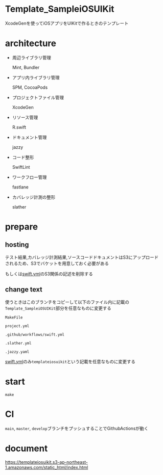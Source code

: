 # Template_SampleiOSUIKit
XcodeGenを使ってiOSアプリをUIKitで作るときのテンプレート


# architecture

- 周辺ライブラリ管理

  Mint, Bundler

- アプリ内ライブラリ管理

  SPM, CocoaPods

- プロジェクトファイル管理

  XcodeGen

- リソース管理

  R.swift

- ドキュメント管理

  jazzy

- コード整形

  SwiftLint

- ワークフロー管理

  fastlane

- カバレッジ計測の整形

  slather

# prepare

## hosting

テスト結果,カバレッジ計測結果,ソースコードドキュメントはS3にアップロードされるため、S3でバケットを用意しておく必要がある

もしくは[swift.yml](https://github.com/sakiyamaK/Template_SampleiOSUIKit/blob/main/.github/workflows/swift.yml)のS3関係の記述を削除する

## change text

使うときはこのブランチをコピーして以下のファイル内に記載の`Template_SampleiOSUIKit`部分を任意なものに変更する

`MakeFile`

`project.yml`

`.github/workflows/swift.yml`

`.slather.yml`

`.jazzy.yaml`


[swift.yml](https://github.com/sakiyamaK/Template_SampleiOSUIKit/blob/main/.github/workflows/swift.yml)のみ`templateiosuikit`という記載を任意なものに変更する


# start

```
make
```


# CI
`main`, `master`, `develop`ブランチをプッシュすることでGithubActionsが動く

# document
https://templateiosuikit.s3-ap-northeast-1.amazonaws.com/static_html/index.html
